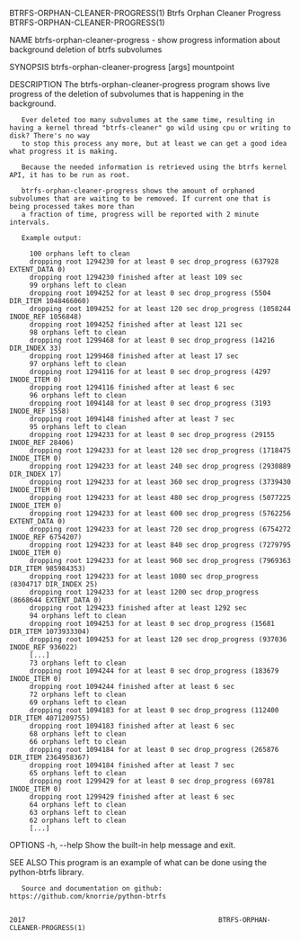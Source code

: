 BTRFS-ORPHAN-CLEANER-PROGRESS(1)                                    Btrfs Orphan Cleaner Progress                                   BTRFS-ORPHAN-CLEANER-PROGRESS(1)

NAME
       btrfs-orphan-cleaner-progress - show progress information about background deletion of btrfs subvolumes

SYNOPSIS
       btrfs-orphan-cleaner-progress [args] mountpoint

DESCRIPTION
       The btrfs-orphan-cleaner-progress program shows live progress of the deletion of subvolumes that is happening in the background.

       Ever deleted too many subvolumes at the same time, resulting in having a kernel thread "btrfs-cleaner" go wild using cpu or writing to disk? There's no way
       to stop this process any more, but at least we can get a good idea what progress it is making.

       Because the needed information is retrieved using the btrfs kernel API, it has to be run as root.

       btrfs-orphan-cleaner-progress shows the amount of orphaned subvolumes that are waiting to be removed. If current one that is being processed takes more than
       a fraction of time, progress will be reported with 2 minute intervals.

       Example output:

         100 orphans left to clean
         dropping root 1294230 for at least 0 sec drop_progress (637928 EXTENT_DATA 0)
         dropping root 1294230 finished after at least 109 sec
         99 orphans left to clean
         dropping root 1094252 for at least 0 sec drop_progress (5504 DIR_ITEM 1048466060)
         dropping root 1094252 for at least 120 sec drop_progress (1058244 INODE_REF 1056848)
         dropping root 1094252 finished after at least 121 sec
         98 orphans left to clean
         dropping root 1299468 for at least 0 sec drop_progress (14216 DIR_INDEX 33)
         dropping root 1299468 finished after at least 17 sec
         97 orphans left to clean
         dropping root 1294116 for at least 0 sec drop_progress (4297 INODE_ITEM 0)
         dropping root 1294116 finished after at least 6 sec
         96 orphans left to clean
         dropping root 1094148 for at least 0 sec drop_progress (3193 INODE_REF 1558)
         dropping root 1094148 finished after at least 7 sec
         95 orphans left to clean
         dropping root 1294233 for at least 0 sec drop_progress (29155 INODE_REF 28406)
         dropping root 1294233 for at least 120 sec drop_progress (1718475 INODE_ITEM 0)
         dropping root 1294233 for at least 240 sec drop_progress (2930889 DIR_INDEX 17)
         dropping root 1294233 for at least 360 sec drop_progress (3739430 INODE_ITEM 0)
         dropping root 1294233 for at least 480 sec drop_progress (5077225 INODE_ITEM 0)
         dropping root 1294233 for at least 600 sec drop_progress (5762256 EXTENT_DATA 0)
         dropping root 1294233 for at least 720 sec drop_progress (6754272 INODE_REF 6754207)
         dropping root 1294233 for at least 840 sec drop_progress (7279795 INODE_ITEM 0)
         dropping root 1294233 for at least 960 sec drop_progress (7969363 DIR_ITEM 985984353)
         dropping root 1294233 for at least 1080 sec drop_progress (8304717 DIR_INDEX 25)
         dropping root 1294233 for at least 1200 sec drop_progress (8668644 EXTENT_DATA 0)
         dropping root 1294233 finished after at least 1292 sec
         94 orphans left to clean
         dropping root 1094253 for at least 0 sec drop_progress (15681 DIR_ITEM 1073933304)
         dropping root 1094253 for at least 120 sec drop_progress (937036 INODE_REF 936022)
         [...]
         73 orphans left to clean
         dropping root 1094244 for at least 0 sec drop_progress (183679 INODE_ITEM 0)
         dropping root 1094244 finished after at least 6 sec
         72 orphans left to clean
         69 orphans left to clean
         dropping root 1094183 for at least 0 sec drop_progress (112400 DIR_ITEM 4071209755)
         dropping root 1094183 finished after at least 6 sec
         68 orphans left to clean
         66 orphans left to clean
         dropping root 1094184 for at least 0 sec drop_progress (265876 DIR_ITEM 2364958367)
         dropping root 1094184 finished after at least 7 sec
         65 orphans left to clean
         dropping root 1299429 for at least 0 sec drop_progress (69781 INODE_ITEM 0)
         dropping root 1299429 finished after at least 6 sec
         64 orphans left to clean
         63 orphans left to clean
         62 orphans left to clean
         [...]

OPTIONS
       -h, --help
              Show the built-in help message and exit.

SEE ALSO
       This program is an example of what can be done using the python-btrfs library.

       Source and documentation on github: https://github.com/knorrie/python-btrfs

                                                                                2017                                                BTRFS-ORPHAN-CLEANER-PROGRESS(1)
